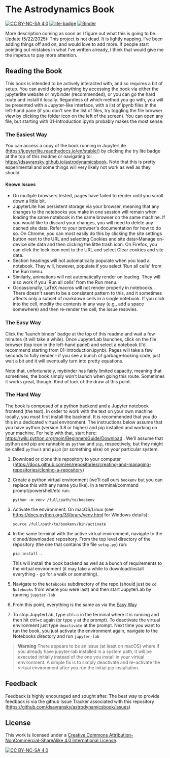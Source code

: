 # The Astrodynamics Book

[![CC BY-NC-SA 4.0][cc-by-nc-sa-shield]][cc-by-nc-sa] [![lite-badge]][lite] [![Binder](https://mybinder.org/badge_logo.svg)](https://mybinder.org/v2/gh/dsavransky/astrodynamicsbook/HEAD?urlpath=lab/tree/Notebooks)

[lite-badge]: https://jupyterlite.rtfd.io/en/latest/_static/badge.svg
[lite]: https://dsavransky.github.io/astrodynamicsbook

More description coming as soon as I figure out what this is going to be.  Update (5/22/2025): This project is not dead.  It is lightly napping. I've been adding things off and on, and would love to add more. If people start pointing out mistakes in what I've written already, I think that would give me the impetus to pay more attention.  

## Reading the Book

This book is intended to be actively interacted with, and so requires a bit of setup.  You can avoid doing anything by accessing the book via either the jupyterlite website or mybinder (recommended), or you can go the hard route and install it locally.  Regardless of which method you go with, you will be presented with a Jupyter-like interface, with a list of ipynb files in the left-hand pane (if you don't see the list of files, try toggling the file browser view by clicking the folder icon on the left of the screen).  You can open any file, but starting with 01-Introduction.ipynb probably makes the most sense. 

### The Easiest Way
You can access a copy of the book running in JupyterLite (https://jupyterlite.readthedocs.io/en/stable/) by clicking the try lite badge at the top of this readme or navigating to: https://dsavransky.github.io/astrodynamicsbook. Note that this is pretty experimental and some things will very likely not work as well as they should.  

#### Known Issues
* On multiple browsers tested, pages have failed to render until you scroll down a little bit.
* JupyterLite has persistent storage via your browser, meaning that any changes to the notebooks you make in one session will remain when loading the same notebook in the same browser on the same machine.  If you would like to discard your changes, you will need to delete any cached site data.  Refer to your browser's documentation for how to do so.  On Chrome, you can most easily do this by clicking the site settings button next to the URL and selecting Cookies and site data>Manage on-device site data and then clicking the little trash icon.  On Firefox, you can click the lock icon next to the URL and select Clear cookies and site data.
* Section headings will not automatically populate when you load a notebook.  They will, however, populate if you select 'Run all cells' from the Run menu.
* Similarly, animations will not automatically render on loading.  They will also work if you 'Run all cells' from the Run menu.
* Occassionally, LaTeX macros will not render properly in notebooks.  There doesn't seem to be a consistent pattern to this, and it sometimes affects only a subset of markdown cells in a single notebook.  If you click into the cell, modify the contents in any way (e.g., add a space somewhere) and then re-render the cell, the issue resovles. 

### The Easy Way

Click the 'launch binder' badge at the top of this readme and wait a few minutes (it will take a while).  Once JupyterLab launches, click on the file browser (top icon in the left-hand panel) and select a notebook (I'd recommend starting from 01-Introduction.ipynb).  Pages will take a few seconds to fully render - if you see a bunch of garbage-looking code, just wait a bit and it will eventually turn into pretty equations.

Note that, unfortunately, mybinder has fairly limited capacity, meaning that sometimes, the book simply won't launch when going this route.  Sometimes it works great, though.  Kind of luck of the draw at this point. 

### The Hard Way

The book is composed of a python backend and a Jupyter notebook frontend (the text).  In order to work with the text on your own machine locally, you must first install the backend.  It is recommended that you do this in a dedicated virtual environment.  The instructions below assume that you have python (version 3.8 or higher) and pip installed and working on your machine. For help with that, start here: https://wiki.python.org/moin/BeginnersGuide/Download  . We'll assume that python and pip are runnable as `python` and `pip`, respectively, but they might be called `python3` and `pip3` (or something else) on your particular system.

1. Download or clone this repository to your computer (https://docs.github.com/en/repositories/creating-and-managing-repositories/cloning-a-repository)
2. Create a python virtual environment (we'll call ours `bookenv` but you can replace this with any name you like). In a terminal/command prompt/powershell/etc run:
   
   ```python -m venv /full/path/to/bookenv```
   
3. Activate the environment. On macOS/Linux (see https://docs.python.org/3/library/venv.html for Windows details):

    ```source /full/path/to/bookenv/bin/activate```

4. In the same terminal with the active virtual environment, navigate to the cloned/downloaded repository.  From the top level directory of the repository (the one that contains the file `setup.py`) run:

    ```pip install .```
    
    This will install the book backend as well as a bunch of requirements to the virtual environment (it may take a while to download/install everything - go for a walk or something).
 
5. Navigate to the `Notebooks` subdirectory of the repo  (should just be `cd Notebooks` from where you were last) and then start JupyterLab by running `jupyter-lab`

6. From this point, everything is the same as via the [Easy Way](<#the-easy-way>)

7. To stop JupyterLab, type ctrl+c in the terminal where it is running and then hit ctrl+c again (or type `y` at the prompt). To deactivate the virtual environment just type `deactivate` at the prompt.  Next time you want to run the book, you just activate the environment again, navigate to the Notebooks directory and run `jupyter-lab`

>**Warning**
>There appears to be an issue (at least on macOS) where if you already have jupyter-lab installed in a system path, it will be executed initially instead of the one you install in your virtual environment.  A simple fix is to simply deactivate and re-activate the virtual environment after you run the initial pip installation.

## Feedback

Feedback is highly encouraged and sought after.  The best way to provide feedback is via the github Issue Tracker associated with this repository (https://github.com/dsavransky/astrodynamicsbook/issues)

## License
This work is licensed under a
[Creative Commons Attribution-NonCommercial-ShareAlike 4.0 International License][cc-by-nc-sa].

[![CC BY-NC-SA 4.0][cc-by-nc-sa-image]][cc-by-nc-sa]

[cc-by-nc-sa]: http://creativecommons.org/licenses/by-nc-sa/4.0/
[cc-by-nc-sa-image]: https://licensebuttons.net/l/by-nc-sa/4.0/88x31.png
[cc-by-nc-sa-shield]: https://img.shields.io/badge/License-CC%20BY--NC--SA%204.0-lightgrey.svg

